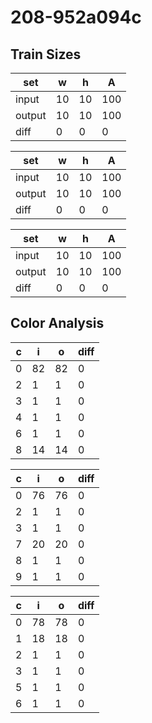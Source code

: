 # 208-952a094c
## Train Sizes

|set|w|h|A|
|---|---|---|---|
|input|10|10|100|
|output|10|10|100|
|diff|0|0|0|


|set|w|h|A|
|---|---|---|---|
|input|10|10|100|
|output|10|10|100|
|diff|0|0|0|


|set|w|h|A|
|---|---|---|---|
|input|10|10|100|
|output|10|10|100|
|diff|0|0|0|


## Color Analysis

|c|i|o|diff|
|---|---|---|---|
|0|82|82|0|
|2|1|1|0|
|3|1|1|0|
|4|1|1|0|
|6|1|1|0|
|8|14|14|0|


|c|i|o|diff|
|---|---|---|---|
|0|76|76|0|
|2|1|1|0|
|3|1|1|0|
|7|20|20|0|
|8|1|1|0|
|9|1|1|0|


|c|i|o|diff|
|---|---|---|---|
|0|78|78|0|
|1|18|18|0|
|2|1|1|0|
|3|1|1|0|
|5|1|1|0|
|6|1|1|0|

